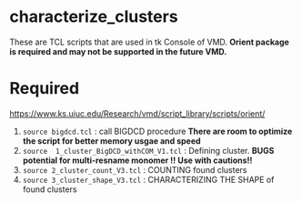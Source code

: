 # characterize_clusters
These are TCL scripts that are used in tk Console of VMD. **Orient package is required and may not be supported in the future VMD.** 
# Required
https://www.ks.uiuc.edu/Research/vmd/script_library/scripts/orient/

1. `source bigdcd.tcl`                        : call BIGDCD procedure **There are room to optimize the script for better memory usgae and speed**
2. `source  1_cluster_BigDCD_withCOM_V1.tcl`  : Defining cluster. **BUGS potential for multi-resname monomer !! Use with cautions!!**
3. `source 2_cluster_count_V3.tcl`            : COUNTING found clusters
4. `source 3_cluster_shape_V3.tcl`            : CHARACTERIZING THE SHAPE of found clusters
